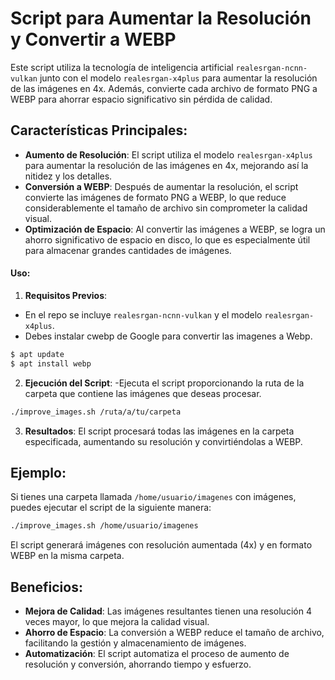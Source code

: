 # Script para Aumentar la Resolución y Convertir a WEBP

Este script utiliza la tecnología de inteligencia artificial `realesrgan-ncnn-vulkan` junto con el modelo `realesrgan-x4plus` para aumentar la resolución de las imágenes en 4x. Además, convierte cada archivo de formato PNG a WEBP para ahorrar espacio significativo sin pérdida de calidad.

## Características Principales:

- **Aumento de Resolución**: El script utiliza el modelo `realesrgan-x4plus` para aumentar la resolución de las imágenes en 4x, mejorando así la nitidez y los detalles.
- **Conversión a WEBP**: Después de aumentar la resolución, el script convierte las imágenes de formato PNG a WEBP, lo que reduce considerablemente el tamaño de archivo sin comprometer la calidad visual.
- **Optimización de Espacio**: Al convertir las imágenes a WEBP, se logra un ahorro significativo de espacio en disco, lo que es especialmente útil para almacenar grandes cantidades de imágenes.

#### Uso:

1. **Requisitos Previos**:
- En el repo se incluye `realesrgan-ncnn-vulkan` y el modelo `realesrgan-x4plus`.
- Debes instalar cwebp de Google para convertir las imagenes a Webp.

```bash
$ apt update
$ apt install webp
```

2. **Ejecución del Script**:
-Ejecuta el script proporcionando la ruta de la carpeta que contiene las imágenes que deseas procesar.

```bash
./improve_images.sh /ruta/a/tu/carpeta
```

3. **Resultados**: El script procesará todas las imágenes en la carpeta especificada, aumentando su resolución y convirtiéndolas a WEBP.

## Ejemplo:

Si tienes una carpeta llamada `/home/usuario/imagenes` con imágenes, puedes ejecutar el script de la siguiente manera:

```bash
./improve_images.sh /home/usuario/imagenes
```
El script generará imágenes con resolución aumentada (4x) y en formato WEBP en la misma carpeta.

## Beneficios:

- **Mejora de Calidad**: Las imágenes resultantes tienen una resolución 4 veces mayor, lo que mejora la calidad visual.
- **Ahorro de Espacio**: La conversión a WEBP reduce el tamaño de archivo, facilitando la gestión y almacenamiento de imágenes.
- **Automatización**: El script automatiza el proceso de aumento de resolución y conversión, ahorrando tiempo y esfuerzo.